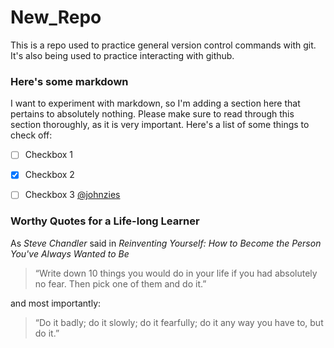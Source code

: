 # New_Repo
This is a repo used to practice general version control commands with git. It's also being used to practice interacting with github.

### Here's some markdown
I want to experiment with markdown, so I'm adding a section here that pertains to absolutely nothing. Please make sure to read through this section thoroughly, as it is very important. Here's a list of some things to check off:
- [ ] Checkbox 1
- [x] Checkbox 2
- [ ] Checkbox 3 [@johnzies](https://github.com/johnzies)


### Worthy Quotes for a Life-long Learner

As *Steve Chandler* said in *Reinventing Yourself: How to Become the Person You've Always Wanted to Be*

> “Write down 10 things you would do in your life if you had absolutely no fear. Then pick one of them and do it.” 

and most importantly:

> “Do it badly; do it slowly; do it fearfully; do it any way you have to, but do it.”
